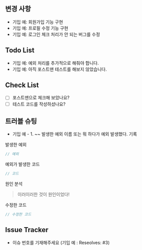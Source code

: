 <!-- Commit Type (제목 작성 시 [] 내의 내용)
- `feature`: 새로운 기능 추가
- `fix`: 버그 수정
- `docs`: 문서 수정
- `refactor`: 코드 리팩토링
- `test`:  테스트 코드 추가
- `init` : 프로젝트 초기 생성
- `style` :코드 포맷팅, 세미콜론 누락, 이후 코드 변경이 없는 경우
- `design` :CSS 등 사용자 UI 디자인 변경
-->


## 변경 사항

<!-- 이 Pull Request에서 어떤 점이 변경되었는지 간단하게 설명해주세요.
화면을 첨부한 설명이 필요한 경우 스크린샷을 첨부해 주세요 -->

* 기입 예: 회원가입 기능 구현
* 기입 예: 프로필 수정 기능 구현
* 기입 예: 로그인 체크 처리가 안 되는 버그를 수정

## Todo List

<!-- 이번 Pull Request 작업에서 아직 처리하지 못한 작업이나  
    추후에 해결해야 될 문제들을 기입해 주세요 -->  

* 기입 예: 예외 처리를 추가적으로 해줘야 합니다.
* 기입 예: 아직 포스트맨 테스트를 해보지 않았습니다.

## Check List

<!-- 기능 구현을 다 했다면? --> 

- [ ] 포스트맨으로 체크해 보았나요?
- [ ] 테스트 코드를 작성하셨나요?

## 트러블 슈팅

<!-- 있었던 오류나 발생했던 예외에 대해서 기록해 보세요, 없을 경우 생략 가능 -->  

* 기입 예 - 1. ~~ 발생한 예외 이름 또는 뭐 하다가 예외 발생했다. 기록

발생한 예외

```java
// 예외
```

예외가 발생한 코드

```java
// 코드
```

원인 분석

> 이러이러한 것이 원인이었다!

수정한 코드

```java
// 수정한 코드
```

## Issue Tracker

<!-- 해당 Pull Request와 관련된 Issue를 적습니다. 두 개 이상 작성 가능-->

[//]: # (| Issue Tracker | 설명                      |)

[//]: # (| --- |-------------------------|)

[//]: # (| Fixes: | 이슈 수정 중 &#40;아직 해결되지 않은 경우&#41; |)

[//]: # (| Resolves: | 이슈를 해결한 경우              |)

[//]: # (| Ref: | 참조할 이슈가 있을 때 사용         |)

[//]: # (| Related to: | 해당 커밋에 관련된 이슈 번호 &#40;아직 해결되지 않은 경우&#41; |)

* 이슈 번호를 기재해주세요 (기입 예 : Reseolves: #3)